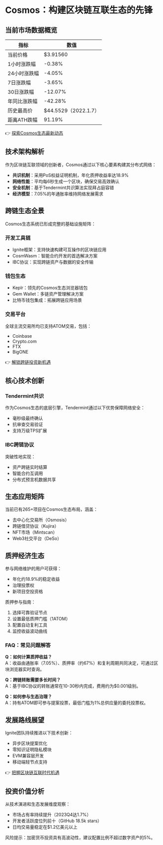 # Cosmos：构建区块链互联生态的先锋

## 当前市场数据概览
| 指标                | 数值                |
|---------------------|--------------------|
| 当前价格            | $3.91560           |
| 1小时涨跌幅         | -0.38%             |
| 24小时涨跌幅        | -4.05%             |
| 7日涨跌幅           | -3.65%             |
| 30日涨跌幅          | -12.07%            |
| 年同比涨跌幅        | -42.28%            |
| 历史最高价          | $44.5529（2022.1.7）|
| 距离ATH跌幅         | 91.19%             |

👉 [探索Cosmos生态最新动态](https://bit.ly/okx_welcome)

## 技术架构解析
作为区块链互联领域的创新者，Cosmos通过以下核心要素构建其分布式网络：

- **共识机制**：采用PoS权益证明机制，年化质押收益率达18.9%
- **网络性能**：平均每6秒生成一个区块，确保交易高效确认
- **安全机制**：基于Tendermint共识算法实现拜占庭容错
- **经济模型**：7.05%的年通胀率维持网络发展需求

## 跨链生态全景
Cosmos生态系统已形成完整的基础设施矩阵：

### 开发工具链
- Ignite框架：支持快速构建可互操作的区块链应用
- CosmWasm：智能合约开发的首选解决方案
- IBC协议：实现跨链资产与数据的安全传输

### 钱包生态
- Keplr：领先的Cosmos生态浏览器钱包
- Gem Wallet：多链资产管理解决方案
- 比特币钱包集成：拓展跨链应用场景

### 交易平台
全球主流交易所均已支持ATOM交易，包括：
- Coinbase
- Crypto.com
- FTX
- BigONE

👉 [解锁跨链投资新机遇](https://bit.ly/okx_welcome)

## 核心技术创新
### Tendermint共识
作为Cosmos生态的底层引擎，Tendermint通过以下优势保障网络安全：
- 毫秒级最终确认
- 抗审查交易验证
- 支持万级TPS扩展

### IBC跨链协议
突破性地实现：
- 资产跨链实时结算
- 智能合约互调用
- 分布式预言机数据共享

## 生态应用矩阵
当前已有265+项目在Cosmos生态布局，涵盖：
- 去中心化交易所（Osmosis）
- 跨链借贷协议（Kujira）
- NFT市场（Mintscan）
- Web3社交平台（DeSo）

## 质押经济生态
参与网络维护的用户可获得：
- 年化约18.9%的稳定收益
- 治理投票权
- 新项目空投资格

质押参与指南：
1. 选择可靠验证节点
2. 设置最低质押门槛（1ATOM）
3. 配置自动复利工具
4. 监控收益波动曲线

### FAQ：常见问题解答
**Q：如何计算质押收益？**  
A：收益由通胀率（7.05%）、质押率（约67%）和复利周期共同决定，可通过区块浏览器实时查询。

**Q：跨链转账需要多长时间？**  
A：基于IBC协议的转账通常在10-30秒内完成，费用约为$0.001级别。

**Q：如何参与生态治理？**  
A：持有ATOM即可参与提案投票，最低门槛为1%总供应量的委托投票权。

## 发展路线展望
Ignite团队持续推进以下技术创新：
- 异步区块提案优化
- 零知识证明隐私模块
- EVM兼容层开发
- 移动端轻节点支持

👉 [把握区块链互联时代机遇](https://bit.ly/okx_welcome)

## 投资价值分析
从技术演进和生态发展维度观察：
- 市场占有率持续提升（2023Q4达1.7%）
- 开发者活跃度位列前十（GitHub 18.5k stars）
- 日均交易量稳定在$1.2亿美元以上

风险提示：加密货币投资具有高波动性，建议配置比例不超过数字资产的5%。